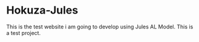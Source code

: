 # Hokuza-Jules
This is the test website i am going to develop using Jules AL Model. This is a test project.
